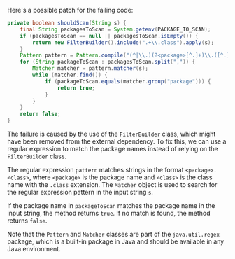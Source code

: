 Here's a possible patch for the failing code:
```java
private boolean shouldScan(String s) {
    final String packagesToScan = System.getenv(PACKAGE_TO_SCAN);
    if (packagesToScan == null || packagesToScan.isEmpty()) {
        return new FilterBuilder().include(".+\\.class").apply(s);
    }
    Pattern pattern = Pattern.compile("(^|\\.)(?<package>[^.]+)\\.([^.]+\\.class)$");
    for (String packageToScan : packagesToScan.split(",")) {
        Matcher matcher = pattern.matcher(s);
        while (matcher.find()) {
            if (packageToScan.equals(matcher.group("package"))) {
                return true;
            }
        }
    }
    return false;
}
```
The failure is caused by the use of the `FilterBuilder` class, which might have been removed from the external dependency. To fix this, we can use a regular expression to match the package names instead of relying on the `FilterBuilder` class.

The regular expression `pattern` matches strings in the format `<package>.<class>`, where `<package>` is the package name and `<class>` is the class name with the `.class` extension. The `Matcher` object is used to search for the regular expression pattern in the input string `s`.

If the package name in `packageToScan` matches the package name in the input string, the method returns `true`. If no match is found, the method returns `false`.

Note that the `Pattern` and `Matcher` classes are part of the `java.util.regex` package, which is a built-in package in Java and should be available in any Java environment.